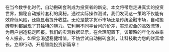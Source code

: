在当今数字化时代，自动搬砖套利成为投资者的新宠。本文将带您走进真实的投资世界，揭秘自动搬砖套利的奥秘。通过实际操作测试，我们发现这一策略不仅能有效降低风险，还能显著提升收益。无论是数字货币市场还是传统金融市场，自动搬砖套利都展现了其独特的魅力。它利用不同平台间的价差，实现资金的高效流转，为用户创造稳定回报。我们的实测数据显示，在合理配置下，该策略的年化收益率令人振奋。如果您渴望稳健增值，不妨尝试自动搬砖套利，让科技助力您的财富增长。立即行动，开启智能投资新篇章！